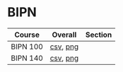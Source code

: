 # BIPN

| Course | Overall | Section |
| ------ | ------- | ------- |
| BIPN 100 | [csv](https://github.com/UCSD-Historical-Enrollment-Data/2024Summer1/blob/main/overall/BIPN%20100.csv), [png](https://raw.githubusercontent.com/UCSD-Historical-Enrollment-Data/2024Summer1/main/plot_overall/BIPN%20100.png) |  |
| BIPN 140 | [csv](https://github.com/UCSD-Historical-Enrollment-Data/2024Summer1/blob/main/overall/BIPN%20140.csv), [png](https://raw.githubusercontent.com/UCSD-Historical-Enrollment-Data/2024Summer1/main/plot_overall/BIPN%20140.png) |  |
